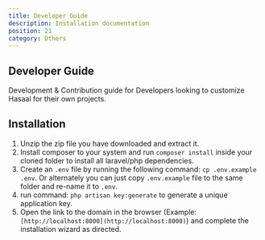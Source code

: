 ```yaml
---
title: Developer Guide
description: Installation documentation
position: 21
category: Others
---
```


## Developer Guide

Development & Contribution guide for Developers looking to customize Hasaal for their own projects.

## Installation

1.  Unzip the zip file you have downloaded and extract it.
2.  Install composer to your system and run `composer install` inside your cloned folder to install all laravel/php dependencies.
3.  Create an `.env` file by running the following command: `cp .env.example .env`. Or alternately you can just copy `.env.example` file to the same folder and re-name it to `.env`.
4.  run command: `php artisan key:generate` to generate a unique application key.
5.  Open the link to the domain in the browser (Example: `[http://localhost:8000](http://localhost:8000)`) and complete the installation wizard as directed.
